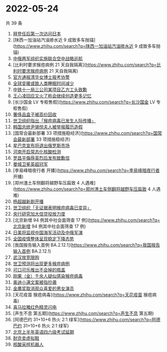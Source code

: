 # 2022-05-24

共 39 条

<!-- BEGIN ZHIHUSEARCH -->
<!-- 最后更新时间 Tue May 24 2022 23:10:12 GMT+0800 (China Standard Time) -->
1. [拜登任后第一次访问日本](https://www.zhihu.com/search?q=拜登任后第一次访问日本)
1. [陕西一加油站汽油掺水近 9 成致多车抛锚](https://www.zhihu.com/search?q=陕西一加油站汽油掺水近 9 成致多车抛锚)
1. [中俄两军组织实施联合空中战略巡航](https://www.zhihu.com/search?q=中俄两军组织实施联合空中战略巡航)
1. [比利时要求猴痘病例 21 天自我隔离](https://www.zhihu.com/search?q=比利时要求猴痘病例 21 天自我隔离)
1. [官方通报清华女博士报考协警](https://www.zhihu.com/search?q=官方通报清华女博士报考协警)
1. [全球变暖或致人类睡眠时间减少](https://www.zhihu.com/search?q=全球变暖或致人类睡眠时间减少)
1. [中铁十一局三公司某项目乙方工头致歉](https://www.zhihu.com/search?q=中铁十一局三公司某项目乙方工头致歉)
1. [王心凌回应又火了称会继续创造更多记忆](https://www.zhihu.com/search?q=王心凌回应又火了称会继续创造更多记忆)
1. [长沙国金 LV 专柜售假](https://www.zhihu.com/search?q=长沙国金 LV 专柜售假)
1. [奢侈品盒子被高价回收](https://www.zhihu.com/search?q=奢侈品盒子被高价回收)
1. [世卫组织指出「猴痘病毒已发生人际传播」](https://www.zhihu.com/search?q=世卫组织指出「猴痘病毒已发生人际传播」)
1. [韩国总统尹锡悦夫人被举报履历造假](https://www.zhihu.com/search?q=韩国总统尹锡悦夫人被举报履历造假)
1. [国常会最新部署 33 项措施稳经济](https://www.zhihu.com/search?q=国常会最新部署 33 项措施稳经济)
1. [星巴克宣布将退出俄罗斯市场](https://www.zhihu.com/search?q=星巴克宣布将退出俄罗斯市场)
1. [河南开启常态化核酸检测](https://www.zhihu.com/search?q=河南开启常态化核酸检测)
1. [罗昌平侮辱英烈后发布致歉信](https://www.zhihu.com/search?q=罗昌平侮辱英烈后发布致歉信)
1. [曼城卫冕英超冠军](https://www.zhihu.com/search?q=曼城卫冕英超冠军)
1. [李易峰暗夜行者 开播](https://www.zhihu.com/search?q=李易峰暗夜行者 开播)
1. [郑州渣土车侧翻将越野车压扁致 4 人遇难](https://www.zhihu.com/search?q=郑州渣土车侧翻将越野车压扁致 4 人遇难)
1. [杨超越新剧开播](https://www.zhihu.com/search?q=杨超越新剧开播)
1. [世卫组织「无证据表明猴痘病毒已变异」](https://www.zhihu.com/search?q=世卫组织「无证据表明猴痘病毒已变异」)
1. [央行研究加大信贷投放力度](https://www.zhihu.com/search?q=央行研究加大信贷投放力度)
1. [北京新增 94 例其中社会面筛查 17 例](https://www.zhihu.com/search?q=北京新增 94 例其中社会面筛查 17 例)
1. [日美将监视中国海军活动及中俄军演](https://www.zhihu.com/search?q=日美将监视中国海军活动及中俄军演)
1. [全国疫情整体呈现稳定下降态势](https://www.zhihu.com/search?q=全国疫情整体呈现稳定下降态势)
1. [我国报告输入首例 BA.2.12.1](https://www.zhihu.com/search?q=我国报告输入首例 BA.2.12.1)
1. [武汉放宽限购](https://www.zhihu.com/search?q=武汉放宽限购)
1. [世卫预测将出现更多猴痘病例](https://www.zhihu.com/search?q=世卫预测将出现更多猴痘病例)
1. [可口可乐推出不会掉的瓶盖](https://www.zhihu.com/search?q=可口可乐推出不会掉的瓶盖)
1. [刚果（金）千余人疑似感染猴痘病毒](https://www.zhihu.com/search?q=刚果（金）千余人疑似感染猴痘病毒)
1. [奥迪小满文案被指抄袭](https://www.zhihu.com/search?q=奥迪小满文案被指抄袭)
1. [金鹰奖取消观众喜爱的男女演员](https://www.zhihu.com/search?q=金鹰奖取消观众喜爱的男女演员)
1. [天花疫苗 猴痘病毒](https://www.zhihu.com/search?q=天花疫苗 猴痘病毒)
1. [喜马拉雅红色精灵闪电](https://www.zhihu.com/search?q=喜马拉雅红色精灵闪电)
1. [声生不息 第五期](https://www.zhihu.com/search?q=声生不息 第五期)
1. [阿德巴约 31+10+6 热火 2:1 绿军](https://www.zhihu.com/search?q=阿德巴约 31+10+6 热火 2:1 绿军)
1. [北京上半年英语四六级考试延期](https://www.zhihu.com/search?q=北京上半年英语四六级考试延期)
1. [耐克卖虚拟鞋](https://www.zhihu.com/search?q=耐克卖虚拟鞋)
1. [核酸采样机器人](https://www.zhihu.com/search?q=核酸采样机器人)
<!-- END ZHIHUSEARCH -->
